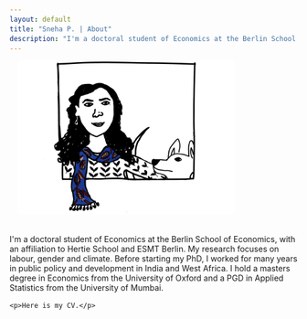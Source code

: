 ```yaml
---
layout: default
title: "Sneha P. | About"
description: "I'm a doctoral student of Economics at the Berlin School of Economics.."
---
```


<div style="display: flex; flex-direction: row; gap: 1.5em; flex-wrap: wrap; align-items: center; padding: 0;">
  <div style="flex: 0 0 auto; min-width: 260px; display: flex; justify-content: center;">
    <img src="/assets/img/profile.jpeg" alt="Profile Photo"
         style="width: 380px; height: auto; border-radius: 6px; margin-left: 1em;">
  </div>

  <div style="flex: 1 1 300px;">
    <p> <p>
      <p> <p>
        <p> <p>
    <p>I'm a doctoral student of Economics at the Berlin School of Economics, with an affiliation to Hertie School and ESMT Berlin. My research focuses on labour, gender and climate. Before starting my PhD, I worked for many years in public policy and development in India and West Africa. I hold a masters degree in Economics from the University of Oxford and a PGD in Applied Statistics from the University of Mumbai.</p>

    <p>Here is my CV.</p>
  </div>

</div>
